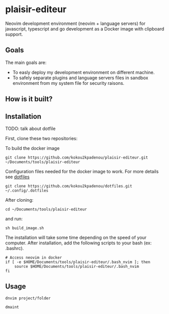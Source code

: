 # plaisir-editeur

Neovim development environment (neovim + language servers) for javascript, typescript and go development as a Docker image with clipboard support.

## Goals

The main goals are:

- To easly deploy my development environment on different machine.
- To safely separate plugins and language servers files in sandbox environment from my system file for security raisons.

## How is it built?

## Installation

TODO: talk about dotfile

First, clone these two repositories:

To build the docker image

```
git clone https://github.com/kokou2kpadenou/plaisir-editeur.git ~/Documents/tools/plaisir-editeur
```

Configuration files needed for the docker image to work. For more details see [dotfiles](https://github.com/kokou2kpadenou/dotfiles)

```
git clone https://github.com/kokou2kpadenou/dotfiles.git ~/.config/.dotfiles
```

After cloning:

```
cd ~/Documents/tools/plaisir-editeur
```

and run:

```
sh build_image.sh
```

The installation will take some time depending on the speed of your computer.
After installation, add the following scripts to your bash (ex: .bashrc).

```
# Access neovim in docker
if [ -e $HOME/Documents/tools/plaisir-editeur/.bash_nvim ]; then
    source $HOME/Documents/tools/plaisir-editeur/.bash_nvim
fi
```


## Usage

```
dnvim project/folder
```

```
dmaint
```
